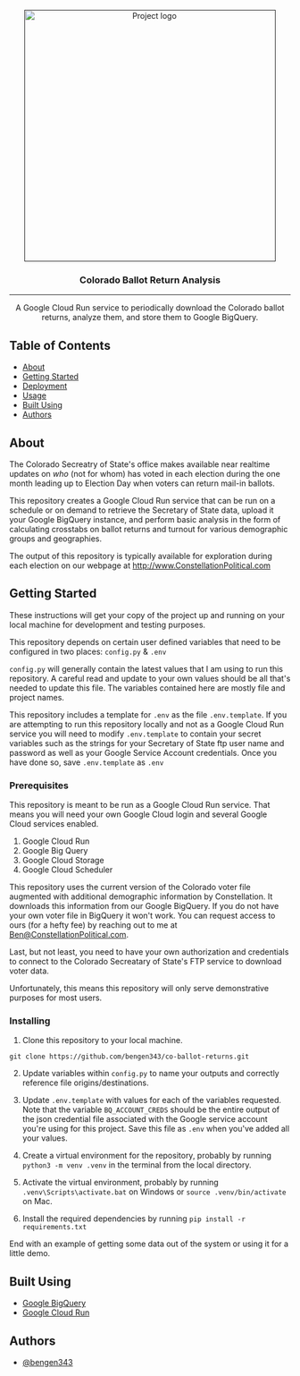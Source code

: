 <p align="center">
  <a href="" rel="noopener">
 <img width=450px src="https://constellationpolitical.com/images/facebook-form-header.png" alt="Project logo"></a>
</p>

<h3 align="center">Colorado Ballot Return Analysis</h3>

---

<p align="center"> A Google Cloud Run service to periodically download the Colorado ballot returns, analyze them, and store them to Google BigQuery.
    <br> 
</p>

## Table of Contents

- [About](#about)
- [Getting Started](#getting_started)
- [Deployment](#deployment)
- [Usage](#usage)
- [Built Using](#built_using)
- [Authors](#authors)


## About <a name = "about"></a>

The Colorado Secreatry of State's office makes available near realtime updates on _who_ (not for whom) has voted in each election during the one month leading up to Election Day when voters can return mail-in ballots.

This repository creates a Google Cloud Run service that can be run on a schedule or on demand to retrieve the Secretary of State data, upload it your Google BigQuery instance, and perform basic analysis in the form of calculating crosstabs on ballot returns and turnout for various demographic groups and geographies.

The output of this repository is typically available for exploration during each election on our webpage at http://www.ConstellationPolitical.com


## Getting Started <a name = "getting_started"></a>

These instructions will get your copy of the project up and running on your local machine for development and testing purposes.

This repository depends on certain user defined variables that need to be configured in two places: `config.py` & `.env`

`config.py` will generally contain the latest values that I am using to run this repository. A careful read and update to your own values should be all that's needed to update this file. The variables contained here are mostly file and project names.

This repository includes a template for `.env` as the file `.env.template`. If you are attempting to run this repository locally and not as a Google Cloud Run service you will need to modify `.env.template` to contain your secret variables such as the strings for your Secretary of State ftp user name and password as well as your Google Service Account credentials. Once you have done so, save  `.env.template` as `.env`


### Prerequisites

This repository is meant to be run as a Google Cloud Run service. That means you will need your own Google Cloud login and several Google Cloud services enabled.

1.  Google Cloud Run
2.  Google Big Query
3.  Google Cloud Storage
4.  Google Cloud Scheduler

This repository uses the current version of the Colorado voter file augmented with additional demographic information by Constellation. It downloads this information from our Google BigQuery. If you do not have your own voter file in BigQuery it won't work. You can request access to ours (for a hefty fee) by reaching out to me at Ben@ConstellationPolitical.com.

Last, but not least, you need to have your own authorization and credentials to connect to the Colorado Secreatary of State's FTP service to download voter data.

Unfortunately, this means this repository will only serve demonstrative purposes for most users.


### Installing

1. Clone this repository to your local machine.
```
git clone https://github.com/bengen343/co-ballot-returns.git
```

2. Update variables within `config.py` to name your outputs and correctly reference file origins/destinations. 

3. Update `.env.template` with values for each of the variables requested. Note that the variable `BQ_ACCOUNT_CREDS` should be the entire output of the json credential file associated with the Google service account you're using for this project. Save this file as `.env` when you've added all your values.

4. Create a virtual environment for the repository, probably by running `python3 -m venv .venv` in the terminal from the local directory. 

5. Activate the virtual environment, probably by running `.venv\Scripts\activate.bat` on Windows or `source .venv/bin/activate` on Mac.

6. Install the required dependencies by running `pip install -r requirements.txt`

End with an example of getting some data out of the system or using it for a little demo.


## Built Using <a name = "built_using"></a>

- [Google BigQuery](https://cloud.google.com/bigquery)
- [Google Cloud Run](https://cloud.google.com/run)


## Authors <a name = "authors"></a>

- [@bengen343](https://github.com/bengen343)

